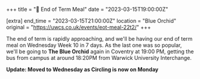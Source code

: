 +++
title = "🍛 End of Term Meal"
date = "2023-03-15T19:00:00Z"

[extra]
end_time = "2023-03-15T21:00:00Z"
location = "Blue Orchid"
original = "https://uwcs.co.uk/events/eot-meal-22t2/"
+++

The end of term is rapidly approaching, and we'll be having our end of term meal on Wednesday Week 10 in 7 days. As the last one was so popular, we'll be going to **The Blue Orchid** again in Coventry at 19:00 PM, getting the bus from campus at around 18:20PM from Warwick University Interchange.

**Update: Moved to Wednesday as Circling is now on Monday**

